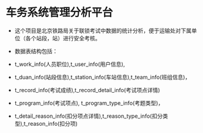 # 车务系统管理分析平台

* 这个项目是北京铁路局关于联锁考试中数据的统计分析，便于运输处对下属单位（各个站段，站）进行安全考核。

* 数据表结构包括：
* t_work_info(人员职位),t_user_info(用户信息),
* t_duan_info(站段信息),t_station_info(车站信息),t_team_info(班组信息)，
* t_record_info(考试成绩),t_record_detail_info(考试项点详情)
* t_program_info(考试项点), t_program_type_info(考题类型)，
* t_detail_reason_info(扣分项点详情),t_reason_type_info(扣分类型),t_reason_info(扣分项)
